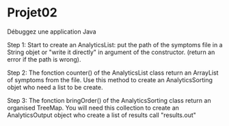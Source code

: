 # Projet02
Débuggez une application Java

Step 1: Start to create an AnalyticsList: put the path of the symptoms file in a String objet or "write it directly" in argument of the constructor. (return an error if the path is wrong).

Step 2: The fonction counter() of the AnalyticsList class return an ArrayList of symptoms from the file. Use this method to create an AnalyticsSorting objet who need a list to be create.

Step 3: The fonction bringOrder() of the AnalyticsSorting class return an organised TreeMap. You will need this collection to create an AnalyticsOutput object who create a list of results call "results.out"
